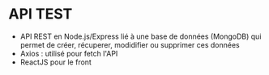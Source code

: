 # API TEST
- API REST en Node.js/Express lié à une base de données (MongoDB) qui permet de créer, récuperer, modidifier ou supprimer ces données
- Axios : utilisé pour fetch l'API
- ReactJS pour le front 
  
